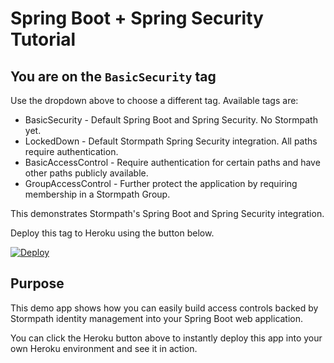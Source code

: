 # Spring Boot + Spring Security Tutorial

## You are on the `BasicSecurity` tag

Use the dropdown above to choose a different tag. Available tags are:

* BasicSecurity - Default Spring Boot and Spring Security. No Stormpath yet.
* LockedDown - Default Stormpath Spring Security integration. All paths require authentication.
* BasicAccessControl - Require authentication for certain paths and have other paths publicly available.
* GroupAccessControl - Further protect the application by requiring membership in a Stormpath Group.

This demonstrates Stormpath's Spring Boot and Spring Security integration.

Deploy this tag to Heroku using the button below.

[![Deploy](https://www.herokucdn.com/deploy/button.png)](https://heroku.com/deploy)

## Purpose

This demo app shows how you can easily build access controls backed by Stormpath identity management into your Spring Boot web application.

You can click the Heroku button above to instantly deploy this app into your own Heroku environment and see it in action. 
